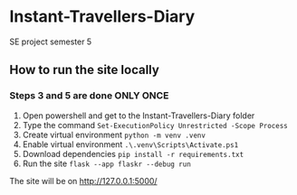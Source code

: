 # Instant-Travellers-Diary
SE project semester 5

## How to run the site locally
### Steps 3 and 5 are done **ONLY ONCE**

1. Open powershell and get to the Instant-Travellers-Diary folder
2. Type the command `Set-ExecutionPolicy Unrestricted -Scope Process`
3. Create virtual environment `python -m venv .venv`
4. Enable virtual environment `.\.venv\Scripts\Activate.ps1`
5. Download dependencies `pip install -r requirements.txt`
6. Run the site `flask --app flaskr --debug run`

The site will be on http://127.0.0.1:5000/
